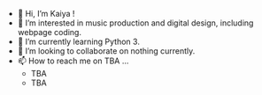 - 👋 Hi, I’m Kaiya !
- 👀 I’m interested in music production and digital design, including webpage coding.
- 🌱 I’m currently learning Python 3.
- 💞️ I’m looking to collaborate on nothing currently.
- 📫 How to reach me on TBA ...
    - TBA
    - TBA

<!---
XVKaiya/XVKaiya is a ✨ special ✨ repository because its `README.md` (this file) appears on your GitHub profile.
You can click the Preview link to take a look at your changes.
--->

